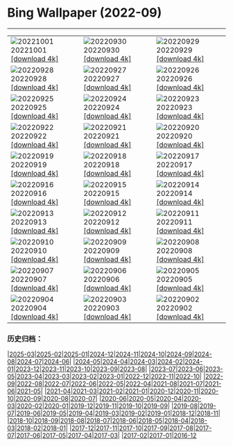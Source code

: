 # Bing Wallpaper (2022-09)
**************

<table><tr><td><img class="wallpaper" src="https://www.bing.com/th?id=OHR.EubalaenaAustralis_EN-US7949014397_1920x1080.jpg" alt="20221001"> 20221001 <a href="https://www.bing.com/th?id=OHR.EubalaenaAustralis_EN-US7949014397_UHD.jpg">[download 4k]</a></td><td><img class="wallpaper" src="https://www.bing.com/th?id=OHR.InfiniD_EN-US7855471603_1920x1080.jpg" alt="20220930"> 20220930 <a href="https://www.bing.com/th?id=OHR.InfiniD_EN-US7855471603_UHD.jpg">[download 4k]</a></td><td><img class="wallpaper" src="https://www.bing.com/th?id=OHR.FosterCoveredBridge_EN-US7763700078_1920x1080.jpg" alt="20220929"> 20220929 <a href="https://www.bing.com/th?id=OHR.FosterCoveredBridge_EN-US7763700078_UHD.jpg">[download 4k]</a></td></tr><tr><td><img class="wallpaper" src="https://www.bing.com/th?id=OHR.YellowstoneUGB_EN-US7573964019_1920x1080.jpg" alt="20220928"> 20220928 <a href="https://www.bing.com/th?id=OHR.YellowstoneUGB_EN-US7573964019_UHD.jpg">[download 4k]</a></td><td><img class="wallpaper" src="https://www.bing.com/th?id=OHR.SusitnaRiver_EN-US7154675950_1920x1080.jpg" alt="20220927"> 20220927 <a href="https://www.bing.com/th?id=OHR.SusitnaRiver_EN-US7154675950_UHD.jpg">[download 4k]</a></td><td><img class="wallpaper" src="https://www.bing.com/th?id=OHR.AmazonMangroves_EN-US7068770726_1920x1080.jpg" alt="20220926"> 20220926 <a href="https://www.bing.com/th?id=OHR.AmazonMangroves_EN-US7068770726_UHD.jpg">[download 4k]</a></td></tr><tr><td><img class="wallpaper" src="https://www.bing.com/th?id=OHR.DarkSkyAcadia_EN-US6966527964_1920x1080.jpg" alt="20220925"> 20220925 <a href="https://www.bing.com/th?id=OHR.DarkSkyAcadia_EN-US6966527964_UHD.jpg">[download 4k]</a></td><td><img class="wallpaper" src="https://www.bing.com/th?id=OHR.GoldenJellyfish_EN-US6743816471_1920x1080.jpg" alt="20220924"> 20220924 <a href="https://www.bing.com/th?id=OHR.GoldenJellyfish_EN-US6743816471_UHD.jpg">[download 4k]</a></td><td><img class="wallpaper" src="https://www.bing.com/th?id=OHR.LastDollarRoad_EN-US7923638318_1920x1080.jpg" alt="20220923"> 20220923 <a href="https://www.bing.com/th?id=OHR.LastDollarRoad_EN-US7923638318_UHD.jpg">[download 4k]</a></td></tr><tr><td><img class="wallpaper" src="https://www.bing.com/th?id=OHR.PWPeaceDoves_EN-US7797522376_1920x1080.jpg" alt="20220922"> 20220922 <a href="https://www.bing.com/th?id=OHR.PWPeaceDoves_EN-US7797522376_UHD.jpg">[download 4k]</a></td><td><img class="wallpaper" src="https://www.bing.com/th?id=OHR.SitkaOtters_EN-US7714053956_1920x1080.jpg" alt="20220921"> 20220921 <a href="https://www.bing.com/th?id=OHR.SitkaOtters_EN-US7714053956_UHD.jpg">[download 4k]</a></td><td><img class="wallpaper" src="https://www.bing.com/th?id=OHR.QueenFuneral_EN-US7710269016_1920x1080.jpg" alt="20220920"> 20220920 <a href="https://www.bing.com/th?id=OHR.QueenFuneral_EN-US7710269016_UHD.jpg">[download 4k]</a></td></tr><tr><td><img class="wallpaper" src="https://www.bing.com/th?id=OHR.ArashiyamaBamboo_EN-US7569665443_1920x1080.jpg" alt="20220919"> 20220919 <a href="https://www.bing.com/th?id=OHR.ArashiyamaBamboo_EN-US7569665443_UHD.jpg">[download 4k]</a></td><td><img class="wallpaper" src="https://www.bing.com/th?id=OHR.Wellenflug_EN-US7380614960_1920x1080.jpg" alt="20220918"> 20220918 <a href="https://www.bing.com/th?id=OHR.Wellenflug_EN-US7380614960_UHD.jpg">[download 4k]</a></td><td><img class="wallpaper" src="https://www.bing.com/th?id=OHR.PianePuma_EN-US7221521942_1920x1080.jpg" alt="20220917"> 20220917 <a href="https://www.bing.com/th?id=OHR.PianePuma_EN-US7221521942_UHD.jpg">[download 4k]</a></td></tr><tr><td><img class="wallpaper" src="https://www.bing.com/th?id=OHR.BuffaloMural_EN-US7123580117_1920x1080.jpg" alt="20220916"> 20220916 <a href="https://www.bing.com/th?id=OHR.BuffaloMural_EN-US7123580117_UHD.jpg">[download 4k]</a></td><td><img class="wallpaper" src="https://www.bing.com/th?id=OHR.MarbleCanyon_EN-US7056773172_1920x1080.jpg" alt="20220915"> 20220915 <a href="https://www.bing.com/th?id=OHR.MarbleCanyon_EN-US7056773172_UHD.jpg">[download 4k]</a></td><td><img class="wallpaper" src="https://www.bing.com/th?id=OHR.GSDNPest_EN-US6985335988_1920x1080.jpg" alt="20220914"> 20220914 <a href="https://www.bing.com/th?id=OHR.GSDNPest_EN-US6985335988_UHD.jpg">[download 4k]</a></td></tr><tr><td><img class="wallpaper" src="https://www.bing.com/th?id=OHR.Aracari_EN-US6920359857_1920x1080.jpg" alt="20220913"> 20220913 <a href="https://www.bing.com/th?id=OHR.Aracari_EN-US6920359857_UHD.jpg">[download 4k]</a></td><td><img class="wallpaper" src="https://www.bing.com/th?id=OHR.SOLHalfStaff_EN-US6710129226_1920x1080.jpg" alt="20220912"> 20220912 <a href="https://www.bing.com/th?id=OHR.SOLHalfStaff_EN-US6710129226_UHD.jpg">[download 4k]</a></td><td><img class="wallpaper" src="https://www.bing.com/th?id=OHR.KLMidAutumn_EN-US6642842911_1920x1080.jpg" alt="20220911"> 20220911 <a href="https://www.bing.com/th?id=OHR.KLMidAutumn_EN-US6642842911_UHD.jpg">[download 4k]</a></td></tr><tr><td><img class="wallpaper" src="https://www.bing.com/th?id=OHR.BHNMBelize_EN-US6404020386_1920x1080.jpg" alt="20220910"> 20220910 <a href="https://www.bing.com/th?id=OHR.BHNMBelize_EN-US6404020386_UHD.jpg">[download 4k]</a></td><td><img class="wallpaper" src="https://www.bing.com/th?id=OHR.CircumnavigationAnni_EN-US9635067459_1920x1080.jpg" alt="20220909"> 20220909 <a href="https://www.bing.com/th?id=OHR.CircumnavigationAnni_EN-US9635067459_UHD.jpg">[download 4k]</a></td><td><img class="wallpaper" src="https://www.bing.com/th?id=OHR.MuseudoAmanha_EN-US9576177041_1920x1080.jpg" alt="20220908"> 20220908 <a href="https://www.bing.com/th?id=OHR.MuseudoAmanha_EN-US9576177041_UHD.jpg">[download 4k]</a></td></tr><tr><td><img class="wallpaper" src="https://www.bing.com/th?id=OHR.SquirrelMushroom_EN-US8955570535_1920x1080.jpg" alt="20220907"> 20220907 <a href="https://www.bing.com/th?id=OHR.SquirrelMushroom_EN-US8955570535_UHD.jpg">[download 4k]</a></td><td><img class="wallpaper" src="https://www.bing.com/th?id=OHR.GastoniaParade_EN-US8873564493_1920x1080.jpg" alt="20220906"> 20220906 <a href="https://www.bing.com/th?id=OHR.GastoniaParade_EN-US8873564493_UHD.jpg">[download 4k]</a></td><td><img class="wallpaper" src="https://www.bing.com/th?id=OHR.ArambolBeach_EN-US7908449198_1920x1080.jpg" alt="20220905"> 20220905 <a href="https://www.bing.com/th?id=OHR.ArambolBeach_EN-US7908449198_UHD.jpg">[download 4k]</a></td></tr><tr><td><img class="wallpaper" src="https://www.bing.com/th?id=OHR.MalaysiaTwinTowers_EN-US7848703415_1920x1080.jpg" alt="20220904"> 20220904 <a href="https://www.bing.com/th?id=OHR.MalaysiaTwinTowers_EN-US7848703415_UHD.jpg">[download 4k]</a></td><td><img class="wallpaper" src="https://www.bing.com/th?id=OHR.SeitanLimania_EN-US5452823219_1920x1080.jpg" alt="20220903"> 20220903 <a href="https://www.bing.com/th?id=OHR.SeitanLimania_EN-US5452823219_UHD.jpg">[download 4k]</a></td><td><img class="wallpaper" src="https://www.bing.com/th?id=OHR.WildlifeCrossing_EN-US7691052130_1920x1080.jpg" alt="20220902"> 20220902 <a href="https://www.bing.com/th?id=OHR.WildlifeCrossing_EN-US7691052130_UHD.jpg">[download 4k]</a></td></tr></table>

### 历史归档：

|[2025-03](/../2025-03/2025-03.md)|[2025-02](/../2025-02/2025-02.md)|[2025-01](/../2025-01/2025-01.md)|[2024-12](/../2024-12/2024-12.md)|[2024-11](/../2024-11/2024-11.md)|[2024-10](/../2024-10/2024-10.md)|[2024-09](/../2024-09/2024-09.md)|[2024-08](/../2024-08/2024-08.md)|[2024-07](/../2024-07/2024-07.md)|[2024-06](/../2024-06/2024-06.md)|
|[2024-05](/../2024-05/2024-05.md)|[2024-04](/../2024-04/2024-04.md)|[2024-03](/../2024-03/2024-03.md)|[2024-02](/../2024-02/2024-02.md)|[2024-01](/../2024-01/2024-01.md)|[2023-12](/../2023-12/2023-12.md)|[2023-11](/../2023-11/2023-11.md)|[2023-10](/../2023-10/2023-10.md)|[2023-09](/../2023-09/2023-09.md)|[2023-08](/../2023-08/2023-08.md)|
|[2023-07](/../2023-07/2023-07.md)|[2023-06](/../2023-06/2023-06.md)|[2023-05](/../2023-05/2023-05.md)|[2023-04](/../2023-04/2023-04.md)|[2023-03](/../2023-03/2023-03.md)|[2023-02](/../2023-02/2023-02.md)|[2023-01](/../2023-01/2023-01.md)|[2022-12](/../2022-12/2022-12.md)|[2022-11](/../2022-11/2022-11.md)|[2022-10](/../2022-10/2022-10.md)|
|[2022-09](/2022-09.md)|[2022-08](/../2022-08/2022-08.md)|[2022-07](/../2022-07/2022-07.md)|[2022-06](/../2022-06/2022-06.md)|[2022-05](/../2022-05/2022-05.md)|[2022-04](/../2022-04/2022-04.md)|[2021-08](/../2021-08/2021-08.md)|[2021-07](/../2021-07/2021-07.md)|[2021-06](/../2021-06/2021-06.md)|[2021-05](/../2021-05/2021-05.md)|
|[2021-04](/../2021-04/2021-04.md)|[2021-03](/../2021-03/2021-03.md)|[2021-02](/../2021-02/2021-02.md)|[2021-01](/../2021-01/2021-01.md)|[2020-12](/../2020-12/2020-12.md)|[2020-11](/../2020-11/2020-11.md)|[2020-10](/../2020-10/2020-10.md)|[2020-09](/../2020-09/2020-09.md)|[2020-08](/../2020-08/2020-08.md)|[2020-07](/../2020-07/2020-07.md)|
|[2020-06](/../2020-06/2020-06.md)|[2020-05](/../2020-05/2020-05.md)|[2020-04](/../2020-04/2020-04.md)|[2020-03](/../2020-03/2020-03.md)|[2020-02](/../2020-02/2020-02.md)|[2020-01](/../2020-01/2020-01.md)|[2019-12](/../2019-12/2019-12.md)|[2019-11](/../2019-11/2019-11.md)|[2019-10](/../2019-10/2019-10.md)|[2019-09](/../2019-09/2019-09.md)|
|[2019-08](/../2019-08/2019-08.md)|[2019-07](/../2019-07/2019-07.md)|[2019-06](/../2019-06/2019-06.md)|[2019-05](/../2019-05/2019-05.md)|[2019-04](/../2019-04/2019-04.md)|[2019-03](/../2019-03/2019-03.md)|[2019-02](/../2019-02/2019-02.md)|[2019-01](/../2019-01/2019-01.md)|[2018-12](/../2018-12/2018-12.md)|[2018-11](/../2018-11/2018-11.md)|
|[2018-10](/../2018-10/2018-10.md)|[2018-09](/../2018-09/2018-09.md)|[2018-08](/../2018-08/2018-08.md)|[2018-07](/../2018-07/2018-07.md)|[2018-06](/../2018-06/2018-06.md)|[2018-05](/../2018-05/2018-05.md)|[2018-04](/../2018-04/2018-04.md)|[2018-03](/../2018-03/2018-03.md)|[2018-02](/../2018-02/2018-02.md)|[2018-01](/../2018-01/2018-01.md)|
|[2017-12](/../2017-12/2017-12.md)|[2017-11](/../2017-11/2017-11.md)|[2017-10](/../2017-10/2017-10.md)|[2017-09](/../2017-09/2017-09.md)|[2017-08](/../2017-08/2017-08.md)|[2017-07](/../2017-07/2017-07.md)|[2017-06](/../2017-06/2017-06.md)|[2017-05](/../2017-05/2017-05.md)|[2017-04](/../2017-04/2017-04.md)|[2017-03](/../2017-03/2017-03.md)|
|[2017-02](/../2017-02/2017-02.md)|[2017-01](/../2017-01/2017-01.md)|[2016-12](/../2016-12/2016-12.md)